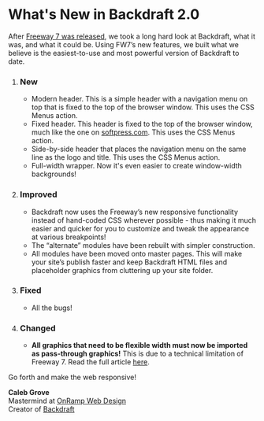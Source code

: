 # What's New in Backdraft 2.0

After [Freeway 7 was released](http://www.softpress.com/freeway-pro/), we took a long hard look at Backdraft, what it was, and what it could be. Using FW7’s new features, we built what we believe is the easiest-to-use and most powerful version of Backdraft to date.

1. ### New

	* Modern header. This is a simple header with a navigation menu on top that is fixed to the top of the browser window. This uses the CSS Menus action.
	* Fixed header. This header is fixed to the top of the browser window, much like the one on [softpress.com](http://softpress.com). This uses the CSS Menus action.
	* Side-by-side header that places the navigation menu on the same line as the logo and title. This uses the CSS Menus action.
	* Full-width wrapper. Now it's even easier to create window-width backgrounds!

2. ### Improved

	* Backdraft now uses the Freeway’s new responsive functionality instead of hand-coded CSS wherever possible - thus making it much easier and quicker for you to customize and tweak the appearance at various breakpoints!
	* The “alternate” modules have been rebuilt with simpler construction.
	* All modules have been moved onto master pages. This will make your site’s publish faster and keep Backdraft HTML files and placeholder graphics from cluttering up your site folder.

3. ### Fixed

	* All the bugs!

4. ### Changed

	* **All graphics that need to be flexible width must now be imported as pass-through graphics!** This is due to a technical limitation of Freeway 7. Read the full article [here](flexible-graphics.html).

Go forth and make the web responsive!

**Caleb Grove**  
Mastermind at [OnRamp Web Design](http://onrampwebdesign.com)  
Creator of [Backdraft](http://getbackdraft.com)
